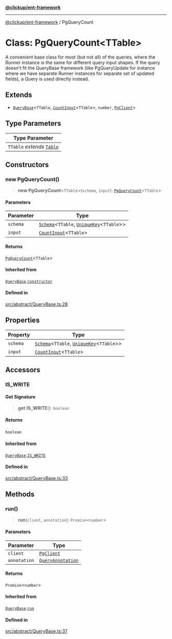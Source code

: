[**@clickup/ent-framework**](../README.md)

***

[@clickup/ent-framework](../globals.md) / PgQueryCount

# Class: PgQueryCount\<TTable\>

A convenient base class for most (but not all) of the queries, where the
Runner instance is the same for different query input shapes. If the query
doesn't fit the QueryBase framework (like PgQueryUpdate for instance where we
have separate Runner instances for separate set of updated fields), a Query
is used directly instead.

## Extends

- [`QueryBase`](QueryBase.md)\<`TTable`, [`CountInput`](../type-aliases/CountInput.md)\<`TTable`\>, `number`, [`PgClient`](PgClient.md)\>

## Type Parameters

| Type Parameter |
| ------ |
| `TTable` *extends* [`Table`](../type-aliases/Table.md) |

## Constructors

### new PgQueryCount()

> **new PgQueryCount**\<`TTable`\>(`schema`, `input`): [`PgQueryCount`](PgQueryCount.md)\<`TTable`\>

#### Parameters

| Parameter | Type |
| ------ | ------ |
| `schema` | [`Schema`](Schema.md)\<`TTable`, [`UniqueKey`](../type-aliases/UniqueKey.md)\<`TTable`\>\> |
| `input` | [`CountInput`](../type-aliases/CountInput.md)\<`TTable`\> |

#### Returns

[`PgQueryCount`](PgQueryCount.md)\<`TTable`\>

#### Inherited from

[`QueryBase`](QueryBase.md).[`constructor`](QueryBase.md#constructors)

#### Defined in

[src/abstract/QueryBase.ts:28](https://github.com/clickup/ent-framework/blob/master/src/abstract/QueryBase.ts#L28)

## Properties

| Property | Type |
| ------ | ------ |
| `schema` | [`Schema`](Schema.md)\<`TTable`, [`UniqueKey`](../type-aliases/UniqueKey.md)\<`TTable`\>\> |
| `input` | [`CountInput`](../type-aliases/CountInput.md)\<`TTable`\> |

## Accessors

### IS\_WRITE

#### Get Signature

> **get** **IS\_WRITE**(): `boolean`

##### Returns

`boolean`

#### Inherited from

[`QueryBase`](QueryBase.md).[`IS_WRITE`](QueryBase.md#is_write)

#### Defined in

[src/abstract/QueryBase.ts:33](https://github.com/clickup/ent-framework/blob/master/src/abstract/QueryBase.ts#L33)

## Methods

### run()

> **run**(`client`, `annotation`): `Promise`\<`number`\>

#### Parameters

| Parameter | Type |
| ------ | ------ |
| `client` | [`PgClient`](PgClient.md) |
| `annotation` | [`QueryAnnotation`](../interfaces/QueryAnnotation.md) |

#### Returns

`Promise`\<`number`\>

#### Inherited from

[`QueryBase`](QueryBase.md).[`run`](QueryBase.md#run)

#### Defined in

[src/abstract/QueryBase.ts:37](https://github.com/clickup/ent-framework/blob/master/src/abstract/QueryBase.ts#L37)
